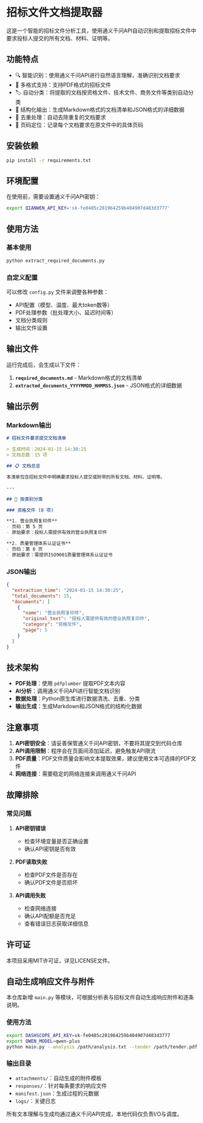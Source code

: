 # 招标文件文档提取器

这是一个智能的招标文件分析工具，使用通义千问API自动识别和提取招标文件中要求投标人提交的所有文档、材料、证明等。

## 功能特点

- 🔍 智能识别：使用通义千问API进行自然语言理解，准确识别文档要求
- 📄 多格式支持：支持PDF格式的招标文件
- 🏷️ 自动分类：将提取的文档按资格文件、技术文件、商务文件等类别自动分类
- 📝 结构化输出：生成Markdown格式的文档清单和JSON格式的详细数据
- 🔄 去重处理：自动去除重复的文档要求
- 📍 页码定位：记录每个文档要求在原文件中的具体页码

## 安装依赖

```bash
pip install -r requirements.txt
```

## 环境配置

在使用前，需要设置通义千问API密钥：

```bash
export QIANWEN_API_KEY='sk-fe0485c281964259b404907d483d3777'
```

## 使用方法

### 基本使用

```bash
python extract_required_documents.py
```

### 自定义配置

可以修改 `config.py` 文件来调整各种参数：

- API配置（模型、温度、最大token数等）
- PDF处理参数（批处理大小、延迟时间等）
- 文档分类规则
- 输出文件设置

## 输出文件

运行完成后，会生成以下文件：

1. **`required_documents.md`** - Markdown格式的文档清单
2. **`extracted_documents_YYYYMMDD_HHMMSS.json`** - JSON格式的详细数据

## 输出示例

### Markdown输出

```markdown
# 招标文件要求提交文档清单

> 生成时间：2024-01-15 14:30:25  
> 文档总数：15 项

## 📋 文档总览

本清单包含招标文件中明确要求投标人提交或附带的所有文档、材料、证明等。

---

## 📁 按类别分类

### 资格文件 (8 项)

**1. 营业执照复印件**
- 页码：第 5 页
- 原始要求：投标人需提供有效的营业执照复印件

**2. 质量管理体系认证证书**
- 页码：第 6 页
- 原始要求：需提供ISO9001质量管理体系认证证书
```

### JSON输出

```json
{
  "extraction_time": "2024-01-15 14:30:25",
  "total_documents": 15,
  "documents": [
    {
      "name": "营业执照复印件",
      "original_text": "投标人需提供有效的营业执照复印件",
      "category": "资格文件",
      "page": 5
    }
  ]
}
```

## 技术架构

- **PDF处理**：使用 `pdfplumber` 提取PDF文本内容
- **AI分析**：调用通义千问API进行智能文档识别
- **数据处理**：Python原生库进行数据清洗、去重、分类
- **输出生成**：生成Markdown和JSON格式的结构化数据

## 注意事项

1. **API密钥安全**：请妥善保管通义千问API密钥，不要将其提交到代码仓库
2. **API调用限制**：程序会在页面间添加延迟，避免触发API限流
3. **PDF质量**：PDF文件质量会影响文本提取效果，建议使用文本可选择的PDF文件
4. **网络连接**：需要稳定的网络连接来调用通义千问API

## 故障排除

### 常见问题

1. **API密钥错误**
   - 检查环境变量是否正确设置
   - 确认API密钥是否有效

2. **PDF读取失败**
   - 检查PDF文件是否存在
   - 确认PDF文件是否损坏

3. **API调用失败**
   - 检查网络连接
   - 确认API配额是否充足
   - 查看错误日志获取详细信息

## 许可证

本项目采用MIT许可证，详见LICENSE文件。


## 自动生成响应文件与附件

本仓库新增 `main.py` 等模块，可根据分析表与招标文件自动生成响应附件和逐条说明。

### 使用方法

```bash
export DASHSCOPE_API_KEY=sk-fe0485c281964259b404907d483d3777
export QWEN_MODEL=qwen-plus
python main.py --analysis /path/analysis.txt --tender /path/tender.pdf --repo /path/repo --out ./output
```

### 输出目录

- `attachments/`：自动生成的附件模板
- `responses/`：针对每条要求的响应文件
- `manifest.json`：生成过程的元数据
- `logs/`：关键日志

所有文本理解与生成均通过通义千问API完成，本地代码仅负责I/O与调度。
